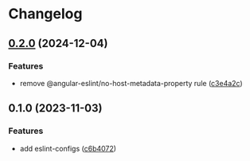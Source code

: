 # Changelog

## [0.2.0](https://github.com/bynaryDE/eslint-config/compare/v0.1.0...v0.2.0) (2024-12-04)


### Features

* remove @angular-eslint/no-host-metadata-property rule ([c3e4a2c](https://github.com/bynaryDE/eslint-config/commit/c3e4a2cf93e7f40a917365de1426b04351bc9f83))

## 0.1.0 (2023-11-03)


### Features

* add eslint-configs ([c6b4072](https://github.com/bynaryDE/eslint-config/commit/c6b40727eb808bb083afe96f08fcd424ef46b725))
